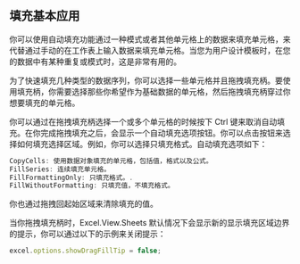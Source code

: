 ## 填充基本应用
你可以使用自动填充功能通过一种模式或者其他单元格上的数据来填充单元格，来代替通过手动的在工作表上输入数据来填充单元格。当您为用户设计模板时，在您的数据中有某种重复或模式时，这是非常有用的。

为了快速填充几种类型的数据序列，你可以选择一些单元格并且拖拽填充柄。要使用填充柄，你需要选择那些你希望作为基础数据的单元格，然后拖拽填充柄穿过你想要填充的单元格。

你可以通过在拖拽填充柄选择一个或多个单元格的时候按下 Ctrl 键来取消自动填充。在你完成拖拽填充之后，会显示一个自动填充选项按钮。你可以点击按钮来选择如何填充选择区域。例如，你可以选择只填充格式。自动填充选项如下：
```JavaScript
CopyCells: 使用数据对象填充的单元格，包括值，格式以及公式。
FillSeries: 连续填充单元格。
FillFormattingOnly: 只填充格式。.
FillWithoutFormatting: 只填充值，不填充格式。
```

你也通过拖拽回起始区域来清除填充的值。

当你拖拽填充柄时，Excel.View.Sheets 默认情况下会显示新的显示填充区域边界的提示，你可以通过以下的示例来关闭提示：
```JavaScript
excel.options.showDragFillTip = false;
```